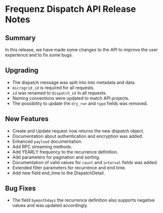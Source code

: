 # Frequenz Dispatch API Release Notes

## Summary

In this release, we have made some changes to the API to improve the user experience and to fix some bugs.

## Upgrading

* The dispatch message was split into into metadata and data.
* `microgrid_id` is required for all requests.
* `id` was renamed to `dispatch_id` in all requests.
* Naming conventions were updated to match API projects.
* The possibility to update the `dry_run` and `type` fields was removed.

## New Features

* Create and Update request now returns the new dispatch object.
* Documentation about authentication and encryption was added.
* Enhanced `payload` documentation.
* Add RPC streaming methods.
* Add YEARLY frequency to the recurrence definition.
* Add parameters for pagination and sorting.
* Documentation of valid values for `count` and `interval` fields was added.
* Extended filter parameters for recurrence and end time.
* Add new field end\_time to the DispatchDetail.

## Bug Fixes

* The field `bymonthdays` the recurrence definition also supports negative values and was updated accordingly.
